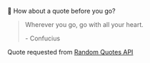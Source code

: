📣 How about a quote before you go?

> Wherever you go, go with all your heart.
>
> <p>- Confucius</p>

Quote requested from [Random Quotes API](https://github.com/lukePeavey/quotable)
